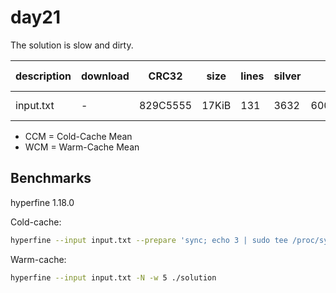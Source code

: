 # day21

The solution is slow and dirty.

| description | download | CRC32    | size  | lines | silver | gold            | CCM [ms]        | WCM [ms]        |
| ----------- | -------- | -------- | ----- | ----- | ------ | --------------- | --------------- | --------------- |
| input.txt   | -        | 829C5555 | 17KiB | 131   | 3632   | 600336060511101 | 1537.52 ± 67.87 | 1482.92 ± 69.25 |

- CCM = Cold-Cache Mean
- WCM = Warm-Cache Mean

## Benchmarks

hyperfine 1.18.0

Cold-cache:

```bash
hyperfine --input input.txt --prepare 'sync; echo 3 | sudo tee /proc/sys/vm/drop_caches' ./solution
```

Warm-cache:

```bash
hyperfine --input input.txt -N -w 5 ./solution
```

